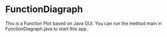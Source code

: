 # FunctionDiagraph
This is a Function Plot based on Java GUI. 
You can run the method main in FunctionDiagraph.java to start this app.
